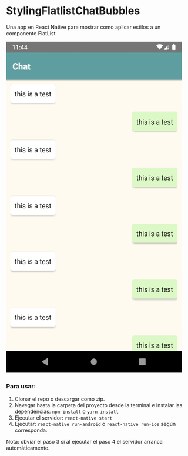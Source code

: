# StylingFlatlistChatBubbles
Una app en React Native para mostrar como aplicar estilos a un componente FlatList

![FakeChatApp](imgs/FakeChatApp.png)

### Para usar:

1. Clonar el repo o descargar como zip.
2. Navegar hasta la carpeta del proyecto desde la terminal e instalar las dependencias: `npm install` o `yarn install`
3. Ejecutar el servidor: `react-native start`
4. Ejecutar: `react-native run-android` o  `react-native run-ios` según corresponda.

Nota: obviar el paso 3 si al ejecutar el paso 4 el servidor arranca automáticamente.
